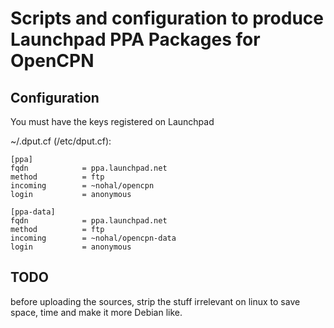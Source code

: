 Scripts and configuration to produce Launchpad PPA Packages for OpenCPN
=======================================================================

Configuration
-------------
You must have the keys registered on Launchpad

~/.dput.cf (/etc/dput.cf):
```
[ppa]
fqdn            = ppa.launchpad.net
method          = ftp
incoming        = ~nohal/opencpn
login           = anonymous

[ppa-data]
fqdn            = ppa.launchpad.net
method          = ftp
incoming        = ~nohal/opencpn-data
login           = anonymous
```

TODO
----
before uploading the sources, strip the stuff irrelevant on linux to save space, time and make it more Debian like.

